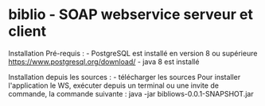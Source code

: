 # biblio - SOAP webservice serveur et client

Installation
  Pré-requis :
    - PostgreSQL est installé en version 8 ou supérieure https://www.postgresql.org/download/
    - java 8 est installé
  
  Installation depuis les sources :
    - télécharger les sources
Pour installer l'application le WS, exécuter depuis un terminal ou une invite de commande, la commande suivante :
java -jar bibliows-0.0.1-SNAPSHOT.jar

